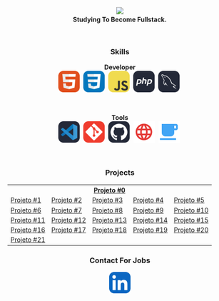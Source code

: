 <p align='center'>
    <img src='https://img001.prntscr.com/file/img001/1X8Bn5yDTR-R8O-sRzfWfw.png'><br>
    <b>Studying To Become Fullstack.</b>
</p><br>

<h3 align='center'>Skills</h3>

<p align="center">
    <b>Developer</b><br>
    <img src='https://github.com/tandpfun/skill-icons/raw/main/icons/HTML.svg' width='48'>&nbsp;
    <img src='https://github.com/tandpfun/skill-icons/raw/main/icons/CSS.svg' width='48'>&nbsp;
    <img src='https://github.com/tandpfun/skill-icons/raw/main/icons/JavaScript.svg' width='48'>&nbsp;
    <img src="https://github.com/tandpfun/skill-icons/raw/main/icons/PHP-Dark.svg" width="48">&nbsp;
    <img src="https://github.com/tandpfun/skill-icons/raw/main/icons/MySQL-Dark.svg" width="48">&nbsp;
</p><br>

<p align="center">
    <b>Tools</b><br>
    <img src="https://github.com/tandpfun/skill-icons/raw/main/icons/VSCode-Dark.svg" width="48">&nbsp;
    <img src="https://github.com/tandpfun/skill-icons/blob/main/icons/Git.svg" width='48'>&nbsp;
    <img src="https://github.com/tandpfun/skill-icons/blob/main/icons/Github-Dark.svg" width='48'>&nbsp;
    <img src="https://github.com/PKief/vscode-material-icon-theme/blob/main/icons/http.svg" width='48'>&nbsp;
    <img src="https://github.com/PKief/vscode-material-icon-theme/blob/main/icons/coffee.svg" width='48'>&nbsp;
    
</p><br>

<h3 align='center'>Projects</h3>

<table align='center'>
    <tr><th colspan="5"><a href="https://github.com/Njeskj/Projeto-0" target="_blank">Projeto #0</a></th></tr>
    <tr>
        <td><a href="https://github.com/Njeskj/Projeto-1" target="_blank">Projeto #1</a></td>
        <td><a href="https://github.com/Njeskj/Projeto-2" target="_blank">Projeto #2</a></td>
        <td><a href="https://github.com/Njeskj/Projeto_3" target="_blank">Projeto #3</a></td>
        <td><a href="https://github.com/Njeskj/Projeto-4" target="_blank">Projeto #4</a></td>
        <td><a href="https://github.com/Njeskj/Projeto-5" target="_blank">Projeto #5</a></td>
    </tr>
    <tr>
        <td><a href="https://github.com/Njeskj/Projeto-6" target="_blank">Projeto #6</a></td>
        <td><a href="https://github.com/Njeskj/Projeto-7" target="_blank">Projeto #7</a></td>
        <td><a href="https://github.com/Njeskj/Projeto-8" target="_blank">Projeto #8</a></td>
        <td><a href="https://github.com/Njeskj/Projeto-9" target="_blank">Projeto #9</a></td>
        <td><a href="https://github.com/Njeskj/Projeto-10" target="_blank">Projeto #10</a></td>
    </tr>
    <tr>
        <td><a href="https://github.com/Njeskj/Projeto-11-delivery" target="_blank">Projeto #11</a></td>
        <td><a href="https://github.com/Njeskj/Projeto-12" target="_blank">Projeto #12</a></td>
        <td><a href="https://github.com/Njeskj/Projeto-13" target="_blank">Projeto #13</a></td>
        <td><a href="https://github.com/Njeskj/Projeto-14" target="_blank">Projeto #14</a></td>
        <td><a href="https://github.com/Njeskj/Projeto-15" target="_blank">Projeto #15</a></td>
    </tr>
    <tr>
        <td><a href="https://github.com/Njeskj/Projeto-16" target="_blank">Projeto #16</a></td>
        <td><a href="https://github.com/Njeskj/Projeto-17" target="_blank">Projeto #17</a></td>
        <td><a href="https://github.com/Njeskj/Projeto-18" target="_blank">Projeto #18</a></td>
        <td><a href="https://github.com/Njeskj/Projeto-19" target="_blank">Projeto #19</a></td>
        <td><a href="https://github.com/Njeskj/Projeto-20" target="_blank">Projeto #20</a></td>
    </tr>
    <tr>
        <td><a href="https://github.com/Njeskj/Projeto_21" target="_blank">Projeto #21</a></td>
        <td></td>
        <td></td>
        <td></td>
        <td></td>
    </tr>
</table>

<h3 align='center'>Contact For Jobs</h3>

<p align="center">
<a href="https://www.linkedin.com/in/israel-macedo-008177269/" target="_blank"><img src="https://github.com/tandpfun/skill-icons/raw/main/icons/LinkedIn.svg" width="48"></a>
</p>
